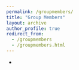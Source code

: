 ```yaml
---
permalink: /groupmembers/
title: "Group Members"
layout: archive
author_profile: true
redirect_from: 
  - /groupmembers
  - /groupmembers.html
---
```


- 
  
&nbsp;  
&nbsp;  
&nbsp;  
&nbsp;  





